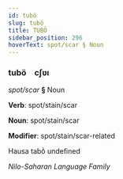 ```yaml
---
id: tubö
slug: tubö
title: TUBÖ
sidebar_position: 296
hoverText: spot/scar § Noun
---
```


### tubö&emsp;<span kind="abugida">cʃʋı</span>

*spot/scar* **§** Noun

**Verb**: spot/stain/scar

**Noun**: spot/stain/scar

**Modifier**: spot/stain/scar-related

Hausa tabṑ undefined

*Nilo-Saharan Language Family*
